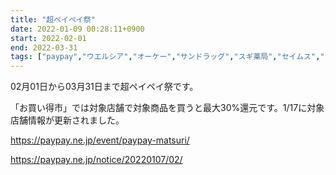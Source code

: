```yaml
---
title: "超ペイペイ祭"
date: 2022-01-09 00:28:11+0900
start: 2022-02-01
end: 2022-03-31
tags: ["paypay","ウエルシア","オーケー","サンドラッグ","スギ薬局","セイムス","ツルハ","ドラッグイレブン","東急ストア","福太郎"]
---
```


02月01日から03月31日まで超ペイペイ祭です。

「お買い得市」では対象店舗で対象商品を買うと最大30%還元です。1/17に対象店舗情報が更新されました。

https://paypay.ne.jp/event/paypay-matsuri/

https://paypay.ne.jp/notice/20220107/02/
